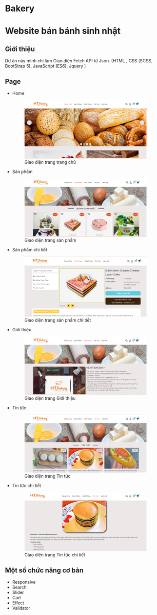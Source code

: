 # Bakery
<h1>Website bán bánh sinh nhật</h1>
<h2>Giới thiệu</h2>
<p>Dự án này mình chỉ làm Giao diện Fetch API từ Json. (HTML , CSS (SCSS, BootStrap 5), JavaScript (ES6), Jquery )</p>

<h2>Page</h2>

<ul>
    <li>
        <p>Home</p>
        <figure>
            <img src="./image/homepage.png" alt="Trang Chủ"/>
            <figcaption>Giao diện trang trang chủ</figcaption>
        </figure>
    </li>
    <li>
     <p>Sản phẩm</p>
        <figure>
            <img src="./image/productpage.png" alt="Sản phẩm"/>
            <figcaption>Giao diện trang sản phẩm</figcaption>
        </figure>
    </li>
  <li>
     <p>Sản phẩm chi tiết</p>
        <figure>
            <img src="./image/productdetailpage.png" alt="Sản phẩm chi tiết"/>
            <figcaption>Giao diện trang sản phẩm chi tiết</figcaption>
        </figure>
    </li>
    <li>
     <p>Giới thiệu</p>
        <figure>
            <img src="./image/aboutuspage.png" alt="Giới thiệu"/>
            <figcaption>Giao diện trang Giới thiệu</figcaption>
        </figure>
    </li>
    <li>
       <p>Tin tức</p>
        <figure>
            <img src="./image/newspage.png" alt="Tin tức"/>
            <figcaption>Giao diện trang Tin tức</figcaption>
        </figure>
    </li>
     <li>
     <p>Tin tức chi tiết</p>
        <figure>
            <img src="./image/newdetailpage.png" alt="Tin tức chi tiết"/>
            <figcaption>Giao diện trang Tin tức chi tiết</figcaption>
        </figure>
    </li>
</ul>

<h2>Một số chức năng cơ bản </h2>

<ul>
    <li>Responsive</li>
    <li>Search</li>
    <li>Slider</li>
    <li>Cart</li>
    <li>Effect</li>
    <li>Validator</li>
</ul>

